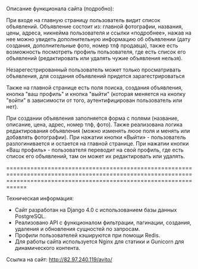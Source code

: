 Описание функционала сайта (подробно):

При входе на главную страницу пользователь видит список объявлений.
Объявление состоит из: главной фотографии, названия, цены, адреса, никнейма пользователя и ссылки «подробнее», нажав на нее
можно увидеть дополнительную информацию об объявлении (дату создания, дополнительные фото, номер тлф продавца), также есть возможность посмотреть профиль пользователя,
где есть список его объявлений (редактировать или удалять чужие объявления нельзя).

Незарегестрированный пользователь может только просматривать объявления, для создания объявлений придется зарагестрироваться

Также на главной странице есть поля поиска, создания объявления, кнопка "ваш профиль" и кнопка "выйти" (которая меняется на кнопку "войти" в зависимости от того,
аутентифицирован пользователь или нет).

При создании объявления заполняется форма с полями (название, описание, цена, адрес, номер тлф, фото). 
Также реализована логика редактирования объявления (можно изменять люое поля и менять или добавлять фотографии).
При нажатии кнопки «Выйти» - пользователь разлогинивается и остается на главной странице.
При нажатии кнопки «Ваш профиль» - пользователя переводит на свой профиль, где есть список его объявлений, там он может их редактировать или удалять.

========================================================================================================================================================================


Техническая информация:
- Сайт разработан на Django 4.0 с использованием базы данных PostgreSQL.
- Реализовано API с функционалом фильтрации, пагинации, создания, удаления и обновления сущностей по запросам.
- Профили пользователей кэшируются при помощи Redis.
- Для работы сайта используется Nginx для статики и Gunicorn для динамического контента.


Ссылка на сайт: http://82.97.240.119/avito/
